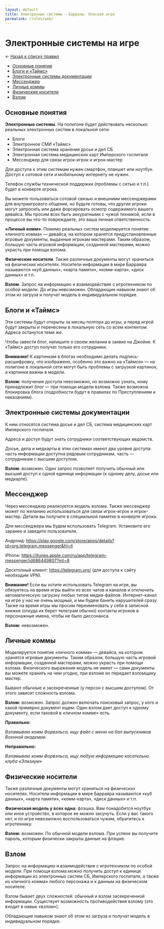 ```yaml
---
layout: default
title: Электронные системы — Барраяр. Опасная игра
permalink: /rules/web/
---
```


# Электронные системы на игре

&larr; [Назад к списку правил](/rules/)

- [Основные понятия](/rules/web/#Основные-понятия)
- [Блоги и «Таймс»](/rules/web/#Блоги-и-Таймс)
- [Электронные системы документации](/rules/web/#Электронные-системы-документации)
- [Мессенджер](/rules/web/#Мессенджер)
- [Личные коммы](/rules/web/#Личные-коммы)
- [Физические носители](/rules/web/#Физические-носители)
- [Взлом](/rules/web/#Взлом)

## Основные понятия

**Электронные системы**. На полигоне будет действовать несколько реальных электронных систем в локальной сети:

- Блоги
- Электронное СМИ «Таймс»
- Электронная система хранения досье и дел СБ
- Электронная система медицинских карт Имперского госпиталя
- Мессенджер для связи игрок-игрок и игрок-мастер

Для доступа к этим системам нужен смартфон, планшет или ноутбук. Доступ к сотовой сети и мобильному интернету не нужен.

Телефон службы технической поддержки (проблемы с сетью и т.п.) будет в конверте игрока.

Вы можете пользоваться сотовой связью и внешними мессенджерами для внутриигрового общения, но будьте готовы, что другие игроки могут запросить или даже форсировать осмотр содержимого вашего девайса. Мы просим всех быть аккуратными с чужой техникой, если в процессе вы что-то повреждаете, это ваша личная ответственность.

**«Личный комм»**. Помимо реальных систем моделируется понятие «личного комма» — девайса, на котором хранятся предустановленные игровые документы, выданные игрокам мастерами. Таким образом, большую часть игровой информации, созданной мастерами, можно украсть при помощи взлома.

**Физические носители**. Также различные документы могут храниться на физических носителях. Носители информации в мире Барраяра называются «куб данных», «карта памяти», «комм-карта», «диск данных» и т.п.

**Взлом**. Запрос на информацию и взаимодействие с игротехником по особой модели. До игры невозможен. Обладающие навыком знают об этом из загруза и получат модель в индивидуальном порядке.

## Блоги и «Таймс»

Эти системы будут открыты за месяц-полтора до игры, а перед игрой будут закрыты и перенесены в локальную сеть со всем контентом. Адреса останутся теми же.

Чтобы завести блог, напишите о своем желании в заявке на Джойне. К «Таймс» доступ получат только его сотрудники.

**Внимание!** К картинкам в блогах необходимо делать подпись-расшифровку, что изображено, особенно это важно на «Таймсе» — на полигоне в локальной сети могут быть проблемы с загрузкой картинок, а картинки важны в модели.

**Взлом:** получение доступа невозможно, но возможно узнать, кому принадлежит блог — при помощи модели взлома. Также возможна блокировка блога (подробности будут в правилах по Преступлениям и наказаниям).

## Электронные системы документации

К ним относятся система досье и дел СБ, система медицинских карт Имперского госпиталя.

Адреса и доступ будут знать сотрудники соответствующих ведомств.

Досье, дела и медкарты в этих системах имеют два уровня доступа: часть информации доступна рядовым сотрудникам, часть — сотрудникам с высшим доступом.

**Взлом:** возможен. Один запрос позволяет получить обычный или высший доступ к одной единице информации (к одному делу, досье или медкарте).

## Мессенджер

Через мессенджер реализуется модель взлома. Также мессенджер может по желанию использоваться для связи игрок-игрок и игрок-мастер. Детали вы получите в специальной памятке в конверте игрока.

Для мессенджера мы будем использовать Telegram. Установите его заранее и заведите пользователя.

Андроид: https://play.google.com/store/apps/details?id=org.telegram.messenger&hl=it

iPhone: https://itunes.apple.com/ru/app/telegram-messenger/id686449807?mt=8

Десктопный клиент: https://telegram.org/ (для доступа к сайту необходим VPN).

**Внимание!** Если вы хотите использовать Telegram на игре, вы обязуетесь на время игры выйти из всех чатов и каналов и отключить автоматическую загрузку любых типов медиа-файлов. Интернет-канал на игре у нас не очень мощный, и мы будем банить нарушителей сразу. Также на время игры мы просим переименовать у себя в записной книжке (откуда их берет телеграм обычно) контакты игроков в персонажные имена, чтобы не было диссонанса.

**Взлом:** невозможен.

## Личные коммы
Моделируется понятие «личного комма» — девайса, на котором хранятся игровые документы. Таким образом, большую часть игровой информации, созданной мастерами, можно украсть при помощи взлома. Физического выражения модель не имеет — сами документы вы можете хранить на чем угодно, при взломе их передает взломщику мастер.

Бывают обычные и засекреченные (у персон с высшим доступом). От этого зависит сложность взлома.

**Взлом:** возможен. Запрос должен включать поисковый запрос, у кого и какой примерно документ ищем. Один взлом дает доступ к одному документу, если таковой в «личном комме» есть.

**Правильно:**

*Взламываю комм Форвэльса, ищу файл с меню на бал выпускников Военной академии.*

**Неправильно:**

*Взламываю комм Форвэльса, ищу любую информацию касательно клуба «Элизиум»*

## Физические носители

Также различные документы могут храниться на физических носителях. Носители информации в мире Барраяра называются «куб данных», «карта памяти», «комм-карта», «диск данных» и т.п.

**Физическая модель у всех одна:** флэшка. Вам понадобится ноутбук или иное устройство, в которое ее можно засунуть. Если у вас такого нет, и по игре невозможно воспользоваться чужим, обратитесь к игротехнику.

**Взлом:** возможен. По обычной модели взлома. При успехе вы получите пароль, которым физически закрыты данные на флэшке.

## Взлом

Запрос на информацию и взаимодействие с игротехником по особой модели. При помощи взлома можно получить доступ к единице информации из электронных систем СБ, Имперского госпиталя, а также из «личного комма» любого персонажа и к данным на физическом носителе.

Взлом бывает двух сложностей: обычный и взлом засекреченной информации. Существует возможность противодействия взлому (это входит в навык «взлом»).

Обладающие навыком знают об этом из загруза и получат модель в индивидуальном порядке.
